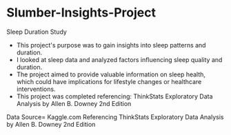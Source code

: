 # Slumber-Insights-Project
Sleep Duration Study
- This project's purpose was to gain insights into sleep patterns and duration.
- I looked at sleep data and analyzed factors influencing sleep quality and duration.
- The project aimed to provide valuable information on sleep health, which could have implications for lifestyle changes or healthcare interventions.
- This project was completed referencing: ThinkStats Exploratory Data Analysis by Allen B. Downey 2nd Edition

Data Source= 
Kaggle.com 
Referencing ThinkStats Exploratory Data Analysis by Allen B. Downey 2nd Edition
